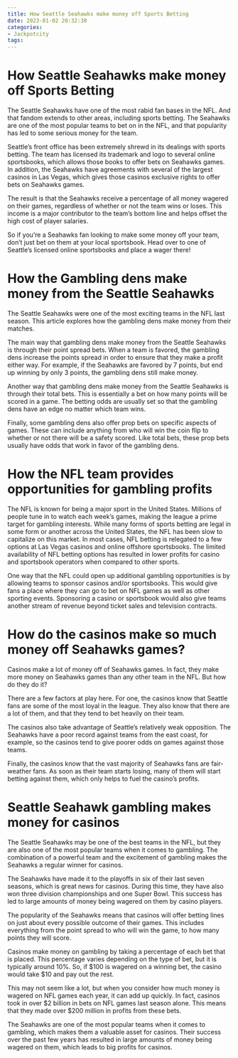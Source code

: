 ```yaml
---
title: How Seattle Seahawks make money off Sports Betting 
date: 2023-01-02 20:32:38
categories:
- Jackpotcity
tags:
---
```



#  How Seattle Seahawks make money off Sports Betting 

The Seattle Seahawks have one of the most rabid fan bases in the NFL. And that fandom extends to other areas, including sports betting. The Seahawks are one of the most popular teams to bet on in the NFL, and that popularity has led to some serious money for the team.

Seattle’s front office has been extremely shrewd in its dealings with sports betting. The team has licensed its trademark and logo to several online sportsbooks, which allows those books to offer bets on Seahawks games. In addition, the Seahawks have agreements with several of the largest casinos in Las Vegas, which gives those casinos exclusive rights to offer bets on Seahawks games.

The result is that the Seahawks receive a percentage of all money wagered on their games, regardless of whether or not the team wins or loses. This income is a major contributor to the team’s bottom line and helps offset the high cost of player salaries.

So if you’re a Seahawks fan looking to make some money off your team, don’t just bet on them at your local sportsbook. Head over to one of Seattle’s licensed online sportsbooks and place a wager there!

#  How the Gambling dens make money from the Seattle Seahawks 

The Seattle Seahawks were one of the most exciting teams in the NFL last season. This article explores how the gambling dens make money from their matches.

The main way that gambling dens make money from the Seattle Seahawks is through their point spread bets. When a team is favored, the gambling dens increase the points spread in order to ensure that they make a profit either way. For example, if the Seahawks are favored by 7 points, but end up winning by only 3 points, the gambling dens still make money.

Another way that gambling dens make money from the Seattle Seahawks is through their total bets. This is essentially a bet on how many points will be scored in a game. The betting odds are usually set so that the gambling dens have an edge no matter which team wins.

Finally, some gambling dens also offer prop bets on specific aspects of games. These can include anything from who will win the coin flip to whether or not there will be a safety scored. Like total bets, these prop bets usually have odds that work in favor of the gambling dens.

#  How the NFL team provides opportunities for gambling profits 

The NFL is known for being a major sport in the United States. Millions of people tune in to watch each week’s games, making the league a prime target for gambling interests. While many forms of sports betting are legal in some form or another across the United States, the NFL has been slow to capitalize on this market. In most cases, NFL betting is relegated to a few options at Las Vegas casinos and online offshore sportsbooks. The limited availability of NFL betting options has resulted in lower profits for casino and sportsbook operators when compared to other sports.

One way that the NFL could open up additional gambling opportunities is by allowing teams to sponsor casinos and/or sportsbooks. This would give fans a place where they can go to bet on NFL games as well as other sporting events. Sponsoring a casino or sportsbook would also give teams another stream of revenue beyond ticket sales and television contracts.

#  How do the casinos make so much money off Seahawks games? 

Casinos make a lot of money off of Seahawks games. In fact, they make more money on Seahawks games than any other team in the NFL. But how do they do it?

There are a few factors at play here. For one, the casinos know that Seattle fans are some of the most loyal in the league. They also know that there are a lot of them, and that they tend to bet heavily on their team.

The casinos also take advantage of Seattle’s relatively weak opposition. The Seahawks have a poor record against teams from the east coast, for example, so the casinos tend to give poorer odds on games against those teams.

Finally, the casinos know that the vast majority of Seahawks fans are fair-weather fans. As soon as their team starts losing, many of them will start betting against them, which only helps to fuel the casino’s profits.

#  Seattle Seahawk gambling makes money for casinos

The Seattle Seahawks may be one of the best teams in the NFL, but they are also one of the most popular teams when it comes to gambling. The combination of a powerful team and the excitement of gambling makes the Seahawks a regular winner for casinos.

The Seahawks have made it to the playoffs in six of their last seven seasons, which is great news for casinos. During this time, they have also won three division championships and one Super Bowl. This success has led to large amounts of money being wagered on them by casino players.

The popularity of the Seahawks means that casinos will offer betting lines on just about every possible outcome of their games. This includes everything from the point spread to who will win the game, to how many points they will score.

Casinos make money on gambling by taking a percentage of each bet that is placed. This percentage varies depending on the type of bet, but it is typically around 10%. So, if $100 is wagered on a winning bet, the casino would take $10 and pay out the rest.

This may not seem like a lot, but when you consider how much money is wagered on NFL games each year, it can add up quickly. In fact, casinos took in over $2 billion in bets on NFL games last season alone. This means that they made over $200 million in profits from these bets.

The Seahawks are one of the most popular teams when it comes to gambling, which makes them a valuable asset for casinos. Their success over the past few years has resulted in large amounts of money being wagered on them, which leads to big profits for casinos.